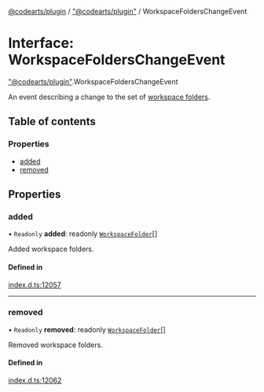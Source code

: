 [@codearts/plugin](../README.md) / ["@codearts/plugin"](../modules/_codearts_plugin_.md) / WorkspaceFoldersChangeEvent

# Interface: WorkspaceFoldersChangeEvent

["@codearts/plugin"](../modules/_codearts_plugin_.md).WorkspaceFoldersChangeEvent

An event describing a change to the set of [workspace folders](../modules/codearts_plugin_.workspace.md#workspacefolders).

## Table of contents

### Properties

- [added](codearts_plugin_.WorkspaceFoldersChangeEvent.md#added)
- [removed](codearts_plugin_.WorkspaceFoldersChangeEvent.md#removed)

## Properties

### added

• `Readonly` **added**: readonly [`WorkspaceFolder`](codearts_plugin_.WorkspaceFolder.md)[]

Added workspace folders.

#### Defined in

[index.d.ts:12057](https://github.com/shuyaqian/cloudide-plugin-api/blob/5b69219/index.d.ts#L12057)

___

### removed

• `Readonly` **removed**: readonly [`WorkspaceFolder`](codearts_plugin_.WorkspaceFolder.md)[]

Removed workspace folders.

#### Defined in

[index.d.ts:12062](https://github.com/shuyaqian/cloudide-plugin-api/blob/5b69219/index.d.ts#L12062)
